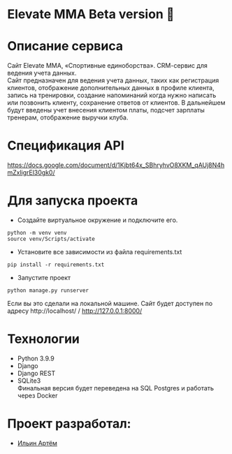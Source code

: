 # Elevate MMA Beta version :tada:  

# Описание сервиса
Сайт Elevate MMA, «Спортивные единоборства». CRM-cервис для ведения учета данных.<br>
Сайт предназначен для ведения учета данных, таких как регистрация клиентов,
отображение дополнительных данных в профиле клиента, запись на тренировки,
создание напоминаний когда нужно написать или позвонить клиенту, сохранение ответов от клиентов.
В дальнейшем будут введены учет внесения клиентом платы, подсчет зарплаты тренерам, отображение выручки клуба.

# Спецификация API
https://docs.google.com/document/d/1Kjbt64x_SBhryhvO8XKM_qAUj8N4hmZxligrEl30gk0/

# Для запуска проекта
- Создайте виртуальное окружение и подключите его.
```
python -m venv venv
source venv/Scripts/activate
```
- Установите все зависимости из файла requirements.txt
```
pip install -r requirements.txt
```
- Запустите проект
```
python manage.py runserver
```
Если вы это сделали на локальной машине. Сайт будет доступен по адресу http://localhost/ / http://127.0.0.1:8000/

# Технологии
* Python 3.9.9
* Django
* Django REST
* SQLite3<br>
Финальная версия будет переведена на SQL Postgres и работать через Docker

# Проект разработал:
* [Ильин Артём](https://github.com/ilin-art)

